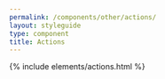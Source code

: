```yaml
---
permalink: /components/other/actions/
layout: styleguide
type: component
title: Actions
---
```


{% include elements/actions.html %}
